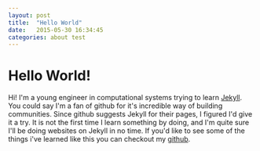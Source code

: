 ```yaml
---
layout: post
title:  "Hello World"
date:   2015-05-30 16:34:45
categories: about test
---
```

# Hello World!
Hi! I'm a young engineer in computational systems trying to learn [Jekyll][jekyll]. You could say I'm a fan of github for it's incredible way of building communities. Since github suggests Jekyll for their pages, I figured I'd give it a try.
It is not the first time I learn something by doing, and I'm quite sure I'll be doing websites on Jekyll in no time.
If you'd like to see some of the things i've learned like this you can checkout my [github][github].

[jekyll]:   http://jekyllrb.com
[github]:   https://github.com/abcsds
